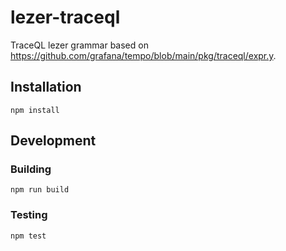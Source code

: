 # lezer-traceql

TraceQL lezer grammar based on https://github.com/grafana/tempo/blob/main/pkg/traceql/expr.y.

## Installation

```
npm install
```

## Development
### Building

```
npm run build 
```

### Testing

```
npm test
```